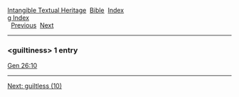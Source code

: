[Intangible Textual Heritage](../../index)  [Bible](../index) 
[Index](index)   
[g Index](_g_)  
  [Previous](c04985)  [Next](c04987) 

------------------------------------------------------------------------

### &lt;guiltiness&gt; 1 entry

[Gen 26:10](../kjv/gen026.htm#010)  

------------------------------------------------------------------------

[Next: guiltless (10)](c04987)
